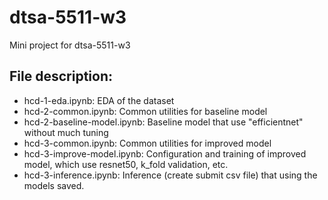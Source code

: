 # dtsa-5511-w3
Mini project for dtsa-5511-w3

## File description:

* hcd-1-eda.ipynb: EDA of the dataset
* hcd-2-common.ipynb: Common utilities for baseline model
* hcd-2-baseline-model.ipynb: Baseline model that use "efficientnet" without much tuning
* hcd-3-common.ipynb: Common utilities for improved model
* hcd-3-improve-model.ipynb: Configuration and training of improved model, which use resnet50, k_fold validation, etc.
* hcd-3-inference.ipynb: Inference (create submit csv file) that using the models saved.
